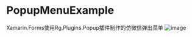 # PopupMenuExample
Xamarin.Forms使用Rg.Plugins.Popup插件制作的仿微信弹出菜单
![image](https://docs.microsoft.com/zh-cn/xamarin/xamarin-forms/xaml/xaml-basics/data-binding-basics-images/sliderbinding.png)
